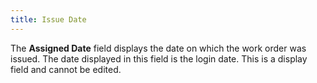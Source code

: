 ```yaml
---
title: Issue Date
---
```



The **Assigned Date** field displays  the date on which the work order was issued. The date displayed in this  field is the login date. This is a display field and cannot be edited.
